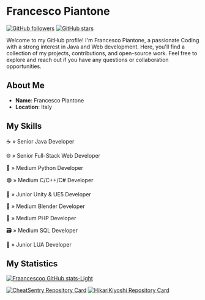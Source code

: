 # Francesco Piantone

[![GitHub followers](https://img.shields.io/github/followers/fraancescoo?label=Follow&style=social)](https://github.com/fraancescoo)
[![GitHub stars](https://img.shields.io/github/stars/fraancescoo?style=social)](https://github.com/fraancescoo)

Welcome to my GitHub profile! I'm Francesco Piantone, a passionate Coding with a strong interest in Java and Web development. Here, you'll find a collection of my projects, contributions, and open-source work. Feel free to explore and reach out if you have any questions or collaboration opportunities.

## About Me

- **Name**: Francesco Piantone
- **Location**: Italy

## My Skills

<p>☕ » Senior Java Developer</p>
<p>🌐 » Senior Full-Stack Web Developer</p>
<p>🐍 » Medium Python Developer</p>
<p>🟣 » Medium C/C++/C# Developer</p>
<p>🧊 » Junior Unity & UE5 Developer</p>
<p>🔸 » Medium Blender Developer</p>
<p>🐘 » Medium PHP Developer</p>
<p>🗃 » Medium SQL Developer</p>
<p>🔵 » Junior LUA Developer</p>

## My Statistics

[![Fraancescoo GitHub stats-Light](https://github-readme-stats.vercel.app/api?username=fraancescoo\&show_icons=true\&theme=default#gh-light-mode-only)](https://github.com/fraancescoo)

[![CheatSentry Repository Card](https://github-readme-stats.vercel.app/api/pin/?username=fraancescoo&repo=CheatSentry)](https://github.com/fraancescoo/CheatSentry)
[![HikariKiyoshi Repository Card](https://github-readme-stats.vercel.app/api/pin/?username=fraancescoo&repo=HikariKiyoshi)](https://github.com/fraancescoo/HikariKiyoshi)
